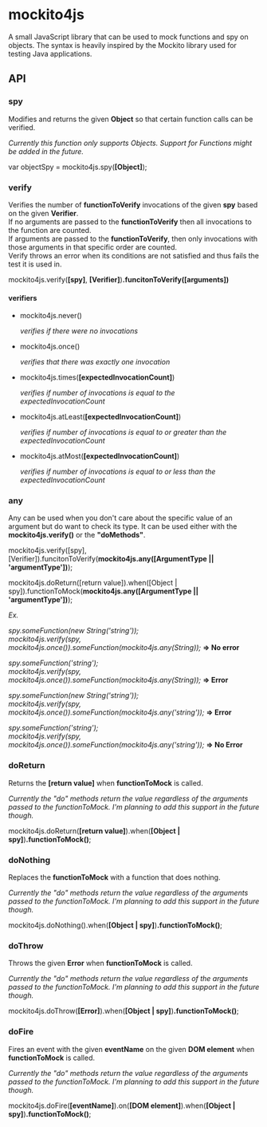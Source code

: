 # mockito4js
A small JavaScript library that can be used to mock functions and spy on objects. The syntax is heavily inspired by the Mockito library used for testing Java applications.

## API

### spy

Modifies and returns the given **Object** so that certain function calls can be verified.

*Currently this function only supports Objects. Support for Functions might be added in the future.*

var objectSpy = mockito4js.spy(**[Object]**);

### verify

Verifies the number of **functionToVerify** invocations of the given **spy** based on the given **Verifier**.  
If no arguments are passed to the **functionToVerify** then all invocations to the function are counted.  
If arguments are passed to the **functionToVerify**, then only invocations with those arguments in that specific order are counted.  
Verify throws an error when its conditions are not satisfied and thus fails the test it is used in.

mockito4js.verify(**[spy]**, **[Verifier]**)**.funcitonToVerify([arguments])**

#### verifiers
* mockito4js.never() 
   
   *verifies if there were no invocations*
* mockito4js.once() 
   
   *verifies that there was exactly one invocation*
* mockito4js.times(**[expectedInvocationCount]**) 
   
   *verifies if number of invocations is equal to the expectedInvocationCount*
* mockito4js.atLeast(**[expectedInvocationCount]**) 
   
   *verifies if number of invocations is equal to or greater than the expectedInvocationCount*
* mockito4js.atMost(**[expectedInvocationCount]**) 
   
   *verifies if number of invocations is equal to or less than the expectedInvocationCount*

### any

Any can be used when you don't care about the specific value of an argument but do want to check its type.
It can be used either with the **mockito4js.verify()** or the **"doMethods"**.

mockito4js.verify([spy], [Verifier]).funcitonToVerify(**mockito4js.any([ArgumentType || 'argumentType'])**);

mockito4js.doReturn([return value]).when([Object | spy]).functionToMock(**mockito4js.any([ArgumentType || 'argumentType'])**);

   *Ex.*
   
   *spy.someFunction(new String('string'));  
   mockito4js.verify(spy, mockito4js.once()).someFunction(mockito4js.any(String));* **=> No error**
   
   *spy.someFunction('string');  
   mockito4js.verify(spy, mockito4js.once()).someFunction(mockito4js.any(String));* **=> Error**
   
   *spy.someFunction(new String('string'));  
   mockito4js.verify(spy, mockito4js.once()).someFunction(mockito4js.any('string'));* **=> Error**
   
   *spy.someFunction('string');  
   mockito4js.verify(spy, mockito4js.once()).someFunction(mockito4js.any('string'));* **=> No Error**

### doReturn

Returns the **[return value]** when **functionToMock** is called.

*Currently the "do" methods return the value regardless of the arguments passed to the functionToMock. I'm planning to add this support in the future though.*

mockito4js.doReturn(**[return value]**).when(**[Object | spy]**)**.functionToMock()**;

### doNothing

Replaces the **functionToMock** with a function that does nothing.

*Currently the "do" methods return the value regardless of the arguments passed to the functionToMock. I'm planning to add this support in the future though.*

mockito4js.doNothing().when(**[Object | spy]**)**.functionToMock()**;

### doThrow

Throws the given **Error** when **functionToMock** is called.

*Currently the "do" methods return the value regardless of the arguments passed to the functionToMock. I'm planning to add this support in the future though.*

mockito4js.doThrow(**[Error]**).when(**[Object | spy]**)**.functionToMock()**;

### doFire

Fires an event with the given **eventName** on the given **DOM element** when **functionToMock** is called.

*Currently the "do" methods return the value regardless of the arguments passed to the functionToMock. I'm planning to add this support in the future though.*

mockito4js.doFire(**[eventName]**).on(**[DOM element]**).when(**[Object | spy]**)**.functionToMock()**;
